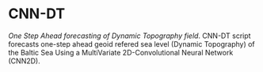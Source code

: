# CNN-DT
*One Step Ahead forecasting of Dynamic Topography field*.
CNN-DT script forecasts one-step ahead geoid refered sea level (Dynamic Topography) of the Baltic Sea
Using a MultiVariate 2D-Convolutional Neural Network (CNN2D).

